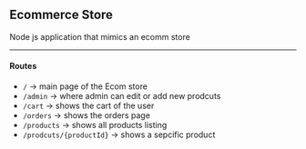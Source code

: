 ## Ecommerce Store

Node js application that mimics an ecomm store 

---

#### Routes

- `/`                     -> main page of the Ecom store
- `/admin`                -> where admin can edit or add new prodcuts
- `/cart`                 -> shows the cart of the user
- `/orders`               -> shows the orders page
- `/products`             -> shows all products listing
- `/prodcuts/{productId}` -> shows a sepcific product